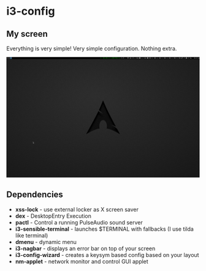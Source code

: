 # i3-config

## My screen 
Everything is very simple! Very simple configuration. Nothing extra.

![desktop](./scr.png)

## Dependencies

- **xss-lock** - use external locker as X screen saver
- **dex** - DesktopEntry Execution
- **pactl** - Control a running PulseAudio sound server
- **i3-sensible-terminal** - launches $TERMINAL with fallbacks (I use tilda like terminal)
- **dmenu** - dynamic menu
- **i3-nagbar** - displays an error bar on top of your screen
- **i3-config-wizard** - creates a keysym based config based on your layout
- **nm-applet** - network monitor and control GUI applet